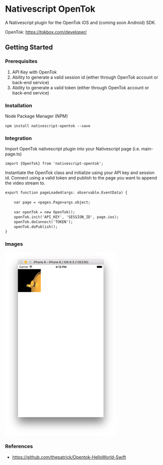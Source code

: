 # Nativescript OpenTok

A Nativescript plugin for the OpenTok iOS and (coming soon Android) SDK.

OpenTok: https://tokbox.com/developer/

## Getting Started

### Prerequisites
1. API Key with OpenTok
2. Ability to generate a valid session id (either through OpenTok account or back-end service)
3. Ability to generate a valid token (either through OpenTok account or back-end service)

### Installation
Node Package Manager (NPM)

`npm install nativescript-opentok --save`

### Integration
Import OpenTok nativescript plugin into your Nativescript page (i.e. main-page.ts)
```
import {OpenTok} from 'nativescript-opentok';
```
Instantiate the OpenTok class and initialize using your API key and session id. Connect using a valid token and publish to the page you want to append the video stream to. 
```
export function pageLoaded(args: observable.EventData) {

    var page = <pages.Page>args.object;
    
    var openTok = new OpenTok();
    openTok.init('API_KEY', 'SESSION_ID', page.ios);
    openTok.doConnect('TOKEN');
    openTok.doPublish();
}
```

### Images

![alt text](resources/example.png "Example OpenTok ")

### References
- https://github.com/thepatrick/Opentok-HelloWorld-Swift
